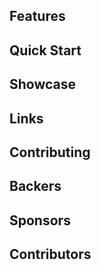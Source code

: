 

## Features


## Quick Start


## Showcase


## Links


## Contributing



## Backers

## Sponsors


## Contributors
